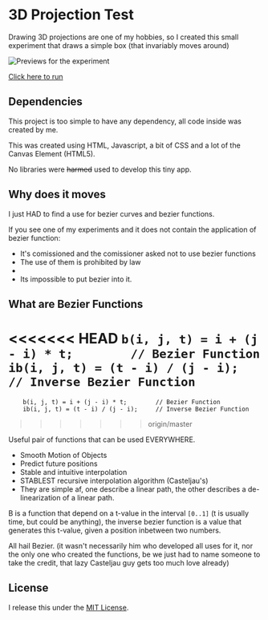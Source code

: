3D Projection Test
=======================

Drawing 3D projections are one of my hobbies, so I created this small experiment that draws a simple box (that invariably moves around)

![Previews for the experiment](https://cdn.rawgit.com/GuilhermeRossato/3DProjectionTest/master/preview.png)

[Click here to run](https://cdn.rawgit.com/GuilhermeRossato/3DProjectionTest/master/index.html)

Dependencies
-----------------------
This project is too simple to have any dependency, all code inside was created by me.

This was created using HTML, Javascript, a bit of CSS and a lot of the Canvas Element (HTML5).

No libraries were ~~harmed~~ used to develop this tiny app.

Why does it moves
-----------------------
I just HAD to find a use for bezier curves and bezier functions. 

If you see one of my experiments and it does not contain the application of bezier function:
 * It's comissioned and the comissioner asked not to use bezier functions
 * The use of them is prohibited by law
 * 
 * Its impossible to put bezier into it.

What are Bezier Functions
-----------------------

<<<<<<< HEAD
	`b(i, j, t) = i + (j - i) * t;        // Bezier Function`
	`ib(i, j, t) = (t - i) / (j - i);     // Inverse Bezier Function`
=======
		b(i, j, t) = i + (j - i) * t;        // Bezier Function
		ib(i, j, t) = (t - i) / (j - i);     // Inverse Bezier Function
>>>>>>> origin/master

Useful pair of functions that can be used EVERYWHERE.

 * Smooth Motion of Objects
 * Predict future positions
 * Stable and intuitive interpolation
 * STABLEST recursive interpolation algorithm (Casteljau's)
 * They are simple af, one describe a linear path, the other describes a de-linearization of a linear path.

B is a function that depend on a t-value in the interval `[0..1]` (t is usually time, but could be anything), the inverse bezier function is a value that generates this t-value, given a position inbetween two numbers.

All hail Bezier. (it wasn't necessarily him who developed all uses for it, nor the only one who created the functions, be we just had to name someone to take the credit, that lazy Casteljau guy gets too much love already)

License
-----------------------

I release this under the [MIT License](https://opensource.org/licenses/MIT).